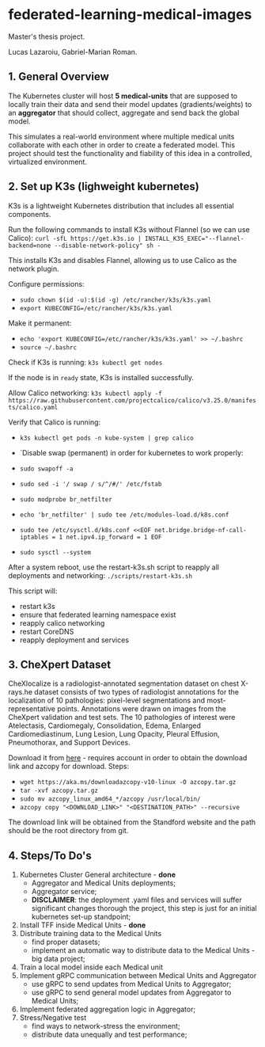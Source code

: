 # federated-learning-medical-images

Master's thesis project.

Lucas Lazaroiu, Gabriel-Marian Roman.

## 1. General Overview

The Kubernetes cluster will host **5 medical-units** that are supposed to locally train their data and send their model updates (gradients/weights) to an **aggregator** that should collect, aggregate and send back the global model. 

This simulates a real-world environment where multiple medical units collaborate with each other in order to create a federated model. This project should test the functionality and fiability of this idea in a controlled, virtualized environment. 

## 2. Set up K3s (lighweight kubernetes)

K3s is a lightweight Kubernetes distribution that includes all essential components.

Run the following commands to install K3s without Flannel (so we can use Calico): `curl -sfL https://get.k3s.io | INSTALL_K3S_EXEC="--flannel-backend=none --disable-network-policy" sh -`

This installs K3s and disables Flannel, allowing us to use Calico as the network plugin.

Configure permissions:
- `sudo chown $(id -u):$(id -g) /etc/rancher/k3s/k3s.yaml`
- `export KUBECONFIG=/etc/rancher/k3s/k3s.yaml`

Make it permanent:
- `echo 'export KUBECONFIG=/etc/rancher/k3s/k3s.yaml' >> ~/.bashrc`
- `source ~/.bashrc`

Check if K3s is running: `k3s kubectl get nodes`

If the node is in `ready` state, K3s is installed successfully.

Allow Calico networking: `k3s kubectl apply -f https://raw.githubusercontent.com/projectcalico/calico/v3.25.0/manifests/calico.yaml`

Verify that Calico is running:
- `k3s kubectl get pods -n kube-system | grep calico`

- `Disable swap (permanent) in order for kubernetes to work properly:
- `sudo swapoff -a`
- `sudo sed -i '/ swap / s/^/#/' /etc/fstab`
- `sudo modprobe br_netfilter`
- `echo 'br_netfilter' | sudo tee /etc/modules-load.d/k8s.conf`
- `sudo tee /etc/sysctl.d/k8s.conf <<EOF
net.bridge.bridge-nf-call-iptables = 1
net.ipv4.ip_forward = 1
EOF`
- `sudo sysctl --system`

After a system reboot, use the restart-k3s.sh script to reapply all deployments and networking: `./scripts/restart-k3s.sh`

This script will:
- restart k3s
- ensure that federated learning namespace exist
- reapply calico networking
- restart CoreDNS
- reapply deployment and services

## 3. CheXpert Dataset

CheXlocalize is a radiologist-annotated segmentation dataset on chest X-rays.he dataset consists of two types of radiologist annotations 
for the localization of 10 pathologies: pixel-level segmentations and most-representative points. Annotations were drawn on images from 
the CheXpert validation and test sets.  The 10 pathologies of interest were Atelectasis, Cardiomegaly, Consolidation, Edema, Enlarged 
Cardiomediastinum, Lung Lesion, Lung Opacity, Pleural Effusion, Pneumothorax, and Support Devices. 

Download it from [here](https://stanfordaimi.azurewebsites.net/datasets/8cbd9ed4-2eb9-4565-affc-111cf4f7ebe2) - requires account in order to
obtain the download link and azcopy for download. Steps:
- `wget https://aka.ms/downloadazcopy-v10-linux -O azcopy.tar.gz`
- `tar -xvf azcopy.tar.gz`
- `sudo mv azcopy_linux_amd64_*/azcopy /usr/local/bin/`
- `azcopy copy "<DOWNLOAD_LINK>" "<DESTINATION_PATH>" --recursive`

The download link will be obtained from the Standford website and the path should be the root directory from git.

## 4. Steps/To Do's

1. Kubernetes Cluster General architecture - **done**
    - Aggregator and Medical Units deployments;
    - Aggregator service;
    - **DISCLAIMER**: the deployment .yaml files and services will suffer significant changes thorough the project, this step is just for an initial kubernetes set-up standpoint;
2. Install TFF inside Medical Units - **done**
3. Distribute training data to the Medical Units
    - find proper datasets;
    - implement an automatic way to distribute data to the Medical Units - big data project;
4. Train a local model inside each Medical unit
5. Implement gRPC communication between Medical Units and Aggregator
    - use gRPC to send updates from Medical Units to Aggregator;
    - use gRPC to send general model updates from Aggregator to Medical Units;
6. Implement federated aggregation logic in Aggregator;
7. Stress/Negative test
    - find ways to network-stress the environment;
    - distribute data unequally and test performance;
